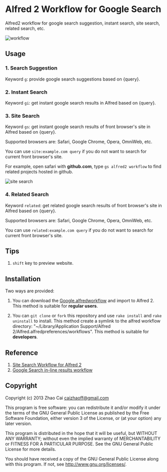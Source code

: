 # Alfred 2 Workflow for Google Search

Alfred2 workflow for google search suggestion, instant search, site search, related search, etc.


![workflow](https://raw.github.com/zhaocai/alfred2-google-workflow/master/screenshots/workflow.png)



## Usage

### 1. Search Suggestion

Keyword `g`: provide google search suggestions based on {query}.

### 2. Instant Search

Keyword `gi`: get instant google search results in Alfred based on {query}.

### 3. Site Search

Keyword `gs`: get instant google search results of front browser's site in Alfred based on {query}.

Supported browsers are: Safari, Google Chrome, Opera, OmniWeb, etc.

You can use `site:example.com query` if you do not want to search for current front browser's site.

For example, open safari with **github.com**, type `gs alfred2 workflow` to find related projects hosted in github.

![site search](https://raw.github.com/zhaocai/alfred2-google-workflow/master/screenshots/site_search.png)


### 4. Related Search

Keyword `related`: get related google search results of front browser's site in Alfred based on {query}.

Supported browsers are: Safari, Google Chrome, Opera, OmniWeb, etc.

You can use `related:example.com query` if you do not want to search for current front browser's site.

## Tips

1. `shift` key to preview website.

## Installation

Two ways are provided:

1. You can download the [Google.alfredworkflow](https://github.com/zhaocai/alfred2-google-workflow/raw/master/Google.alfredworkflow) and import to Alfred 2. This method is suitable for **regular users**.

2. You can `git clone` or `fork` this repository and use `rake install` and `rake uninstall` to install.
This method create a symlink to the alfred workflow directory: "~/Library/Application Support/Alfred 2/Alfred.alfredpreferences/workflows". This method is suitable for **developers**.

## Reference

1. [Site Search Workflow for Alfred 2][lucifr-site]
2. [Google Search in-line results workflow][google-search-in-line-results-workflow]

## Copyright

Copyright (c) 2013 Zhao Cai <caizhaoff@gmail.com>

This program is free software: you can redistribute it and/or modify it under
the terms of the GNU General Public License as published by the Free Software
Foundation, either version 3 of the License, or (at your option)
any later version.

This program is distributed in the hope that it will be useful, but WITHOUT
ANY WARRANTY; without even the implied warranty of MERCHANTABILITY or FITNESS
FOR A PARTICULAR PURPOSE. See the GNU General Public License for more details.

You should have received a copy of the GNU General Public License along with
this program. If not, see <http://www.gnu.org/licenses/>.


[gembundler]: http://gembundler.com/

[lucifr-site]: http://lucifr.com/2013/03/15/site-search-workflow-for-alfred-2/

[google-search-in-line-results-workflow]: http://www.alfredforum.com/topic/940-google-search-in-line-results-workflow/?hl=%2Bgoogle+%2Bworkflow

